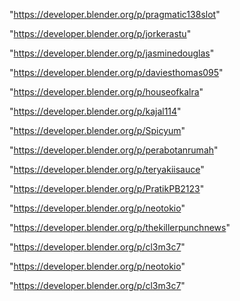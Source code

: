 "https://developer.blender.org/p/pragmatic138slot"

"https://developer.blender.org/p/jorkerastu"

"https://developer.blender.org/p/jasminedouglas"

"https://developer.blender.org/p/daviesthomas095"

"https://developer.blender.org/p/houseofkalra"

"https://developer.blender.org/p/kajal114"

"https://developer.blender.org/p/Spicyum"

"https://developer.blender.org/p/perabotanrumah"

"https://developer.blender.org/p/teryakiisauce"

"https://developer.blender.org/p/PratikPB2123"

"https://developer.blender.org/p/neotokio"

"https://developer.blender.org/p/thekillerpunchnews"

"https://developer.blender.org/p/cl3m3c7"

 
"https://developer.blender.org/p/neotokio"


"https://developer.blender.org/p/cl3m3c7"


 
